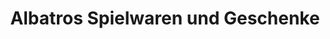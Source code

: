 ---
title: "Albatros Spielwaren und Geschenke"
url: /moessingen/albatros-spielwaren-und-geschenke/
shop: Spielzeug
---